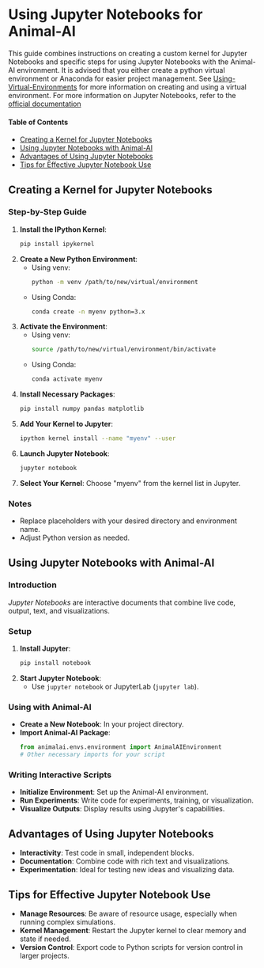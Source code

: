 # Using Jupyter Notebooks for Animal-AI

This guide combines instructions on creating a custom kernel for Jupyter Notebooks and specific steps for using Jupyter Notebooks with the Animal-AI environment. It is advised that you either create a python virtual environment or Anaconda for easier project management. See [Using-Virtual-Environments](docs\Using-Virtual-Environment.md) for more information on creating and using a virtual environment. For more information on Jupyter Notebooks, refer to the [official documentation](https://jupyter-notebook.readthedocs.io/en/stable/)

#### Table of Contents
- [Creating a Kernel for Jupyter Notebooks](#creating-a-kernel-for-jupyter-notebooks)
- [Using Jupyter Notebooks with Animal-AI](#using-jupyter-notebooks-with-animal-ai)
- [Advantages of Using Jupyter Notebooks](#advantages-of-using-jupyter-notebooks)
- [Tips for Effective Jupyter Notebook Use](#tips-for-effective-jupyter-notebook-use)

## Creating a Kernel for Jupyter Notebooks

### Step-by-Step Guide
1. **Install the IPython Kernel**: 
   ```bash
   pip install ipykernel
   ```
2. **Create a New Python Environment**:
   - Using venv: 
     ```bash
     python -m venv /path/to/new/virtual/environment
     ```
   - Using Conda:
     ```bash
     conda create -n myenv python=3.x
     ```
3. **Activate the Environment**:
   - Using venv:
     ```bash
     source /path/to/new/virtual/environment/bin/activate
     ```
   - Using Conda:
     ```bash
     conda activate myenv
     ```
4. **Install Necessary Packages**:
   ```bash
   pip install numpy pandas matplotlib
   ```
5. **Add Your Kernel to Jupyter**:
   ```bash
   ipython kernel install --name "myenv" --user
   ```
6. **Launch Jupyter Notebook**:
   ```bash
   jupyter notebook
   ```
7. **Select Your Kernel**:
   Choose "myenv" from the kernel list in Jupyter.

### Notes
- Replace placeholders with your desired directory and environment name.
- Adjust Python version as needed.

## Using Jupyter Notebooks with Animal-AI

### Introduction
_Jupyter Notebooks_ are interactive documents that combine live code, output, text, and visualizations.

### Setup
1. **Install Jupyter**:
   ```bash
   pip install notebook
   ```
2. **Start Jupyter Notebook**:
   - Use `jupyter notebook` or JupyterLab (`jupyter lab`).

### Using with Animal-AI
- **Create a New Notebook**: In your project directory.
- **Import Animal-AI Package**:
  ```python
  from animalai.envs.environment import AnimalAIEnvironment
  # Other necessary imports for your script
  ```

### Writing Interactive Scripts
- **Initialize Environment**: Set up the Animal-AI environment.
- **Run Experiments**: Write code for experiments, training, or visualization.
- **Visualize Outputs**: Display results using Jupyter's capabilities.

## Advantages of Using Jupyter Notebooks
- **Interactivity**: Test code in small, independent blocks.
- **Documentation**: Combine code with rich text and visualizations.
- **Experimentation**: Ideal for testing new ideas and visualizing data.

## Tips for Effective Jupyter Notebook Use
- **Manage Resources**: Be aware of resource usage, especially when running complex simulations.
- **Kernel Management**: Restart the Jupyter kernel to clear memory and state if needed.
- **Version Control**: Export code to Python scripts for version control in larger projects.
